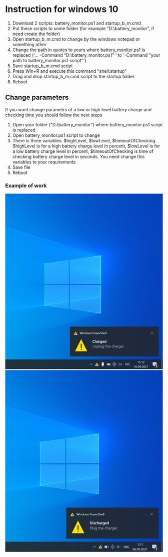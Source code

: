 # Instruction for windows 10
1. Download 2 scripts: battery_monitor.ps1 and startup_b_m.cmd
2. Put these scripts to some folder (for example "D:\battery_monitor", if need create the folder)
3. Open startup_b_m.cmd to change by the windows notepad or something other 
4. Change the path in quotes to yours where battery_monitor.ps1 is replaced ('... -Command "D:\battery_monitor.ps1" ' to '-Command "your path to battery_monitor.ps1 script"')
5. Save startup_b_m.cmd script
6. Press Win+R and execute this command "shell:startup"
7. Drag and drop startup_b_m.cmd script to the startup folder
8. Reboot 
## Change parameters 
If you want change parametrs of a low or high level battery charge and checking time you should follow the next steps
1. Open your folder ("D:\battery_monitor") where battery_monitor.ps1 script is replaced
2. Open battery_monitor.ps1 script to change 
3. There is three variables: $highLevel, $lowLevel, $timeoutOfChecking. $highLevel is for a high battery charge level in percent, $lowLevel is for a low battery charge level in percent, $timeoutOfChecking is time of checking battery charge level in seconds. You need change this variables to your requirements
4. Save file
5. Reboot

### Example of work
![charged](/win10/charged.png "charged")
![discharged](/win10/discharged.png "discharged")
